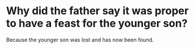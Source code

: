 # Why did the father say it was proper to have a feast for the younger son?

Because the younger son was lost and has now been found.
